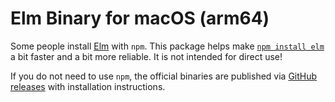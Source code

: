 # Elm Binary for macOS (arm64)

Some people install [Elm](https://elm-lang.org/) with `npm`. This package helps make [`npm install elm`](https://www.npmjs.com/package/elm) a bit faster and a bit more reliable. It is not intended for direct use!

If you do not need to use `npm`, the official binaries are published via [GitHub releases](https://github.com/elm/compiler/releases) with installation instructions.
